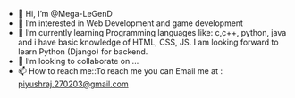 - 👋 Hi, I’m @Mega-LeGenD
- 👀 I’m interested in Web Development and game development
- 🌱 I’m currently learning Programming languages like: c,c++, python, java and i have basic knowledge of HTML, CSS, JS. I am looking forward to learn Python (Django) for backend.
- 💞️ I’m looking to collaborate on ...
- 📫 How to reach me::To reach me you can Email me at : piyushraj.270203@gmail.com

<!---
Mega-LeGenD/Mega-LeGenD is a ✨ special ✨ repository because its `README.md` (this file) appears on your GitHub profile.
You can click the Preview link to take a look at your changes.
--->
